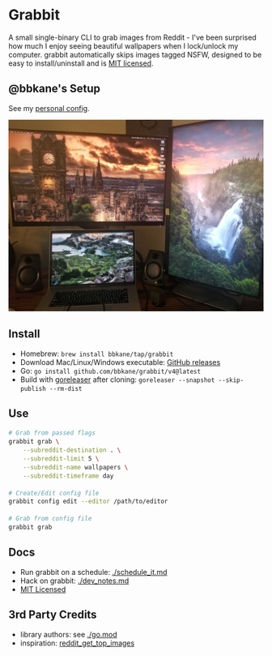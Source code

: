 # Grabbit

A small single-binary CLI to grab images from Reddit - I've been surprised how much I enjoy seeing beautiful wallpapers when I lock/unlock my computer. grabbit automatically skips images tagged NSFW, designed to be easy to install/uninstall and is [MIT licensed](./LICENSE).

## @bbkane's Setup

See my [personal config](https://github.com/bbkane/dotfiles/blob/master/grabbit/dot-config/grabbit.yaml).

![My Setup](./reddit_wallpapers.jpg)

## Install

- Homebrew: `brew install bbkane/tap/grabbit`
- Download Mac/Linux/Windows executable: [GitHub releases](https://github.com/bbkane/grabbit/releases)
- Go: `go install github.com/bbkane/grabbit/v4@latest`
- Build with [goreleaser](https://goreleaser.com/) after cloning: `goreleaser --snapshot --skip-publish --rm-dist`

## Use

```bash
# Grab from passed flags
grabbit grab \
    --subreddit-destination . \
    --subreddit-limit 5 \
    --subreddit-name wallpapers \
    --subreddit-timeframe day

# Create/Edit config file
grabbit config edit --editor /path/to/editor

# Grab from config file
grabbit grab
```

## Docs

- Run grabbit on a schedule: [./schedule_it.md](./schedule_it.md)
- Hack on grabbit: [./dev_notes.md](./dev_notes.md)
- [MIT Licensed](./LICENSE)

## 3rd Party Credits

- library authors: see [./go.mod](./go.mod)
- inspiration: [reddit_get_top_images](https://github.com/nagracks/reddit_get_top_images)
